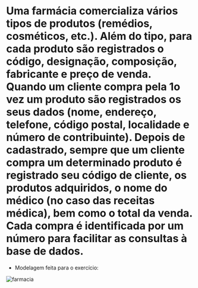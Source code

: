 

# Uma farmácia comercializa vários tipos de produtos (remédios, cosméticos, etc.). Além do tipo, para cada produto são registrados o código, designação, composição, fabricante e preço de venda. Quando um cliente compra pela 1o vez um produto são registrados os seus dados (nome, endereço, telefone, código postal, localidade e número de contribuinte). Depois de cadastrado, sempre que um cliente compra um determinado produto é registrado seu código de cliente, os produtos adquiridos, o nome do médico (no caso das receitas médica), bem como o total da venda. Cada compra é identificada por um número para facilitar as consultas à base de dados.
 - Modelagem feita para o exercício:


![farmacia](https://user-images.githubusercontent.com/84107069/122479913-3ffb0880-cfa2-11eb-94f7-0ba66bd6b172.png)

